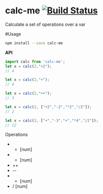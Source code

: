 # calc-me [![Build Status](https://travis-ci.org/Urucas/calc-me.svg)](https://travis-ci.org/Urucas/calc-me)
Calculate a set of operations over a var

#Usage
```bash
npm install --save calc-me
```

**API**
```javascript
import calc from 'calc-me';
let x = calc(2,"+2");
// 4

let x = calc(2,"+");
// 4

let x = calc(2,"++");
// 3

let x = calc(2, ["+2","-2","*2","/2"]);
// 2

let x = calc(3, ["+","-3","+","*4","/2"]);
// 12
```

Operations
* + [num]
* - [num]
* ++
* --
* * [num]
* / [num]
